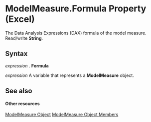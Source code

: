 
# ModelMeasure.Formula Property (Excel)

The Data Analysis Expressions (DAX) formula of the model measure. Read/write  **String**.


## Syntax

 _expression_ . **Formula**

 _expression_ A variable that represents a **ModelMeasure** object.


## See also


#### Other resources


[ModelMeasure Object](0df4620a-e250-a68e-7000-6959cde08f3e.md)
[ModelMeasure Object Members](cf266597-271b-9e31-e0d0-f39079ff337e.md)
